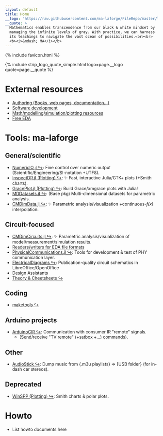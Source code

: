 ```yaml
---
layout: default
title: Home
__logo: "https://raw.githubusercontent.com/ma-laforge/FileRepo/master/logo/laforge_smithanvil_256x256.png"
__quote: >
  Mathematics enables transcendence from our black & white mindset by
  managing the infinite levels of gray. With practice, we can harness
  its teachings to navigate the vast ocean of possibilities.<br><br>
  <b><i>&mdash; MA</i></b>
---
```


{% include favicon.html %}

<!-- Reference-style links to make tables & lists more readable -->
[NumericIO]: <https://github.com/ma-laforge/NumericIO.jl>
[InspectDR]: <https://github.com/ma-laforge/InspectDR.jl>
[GracePlot]: <https://github.com/ma-laforge/GracePlot.jl>
[MDDatasets]: <https://github.com/ma-laforge/MDDatasets.jl>
[CMDimData]: <https://github.com/ma-laforge/CMDimData.jl>

[CMDimCircuits]: <https://github.com/ma-laforge/CMDimCircuits.jl>
[PhysicalCommunications]: <https://github.com/ma-laforge/PhysicalCommunications.jl>
[EDAData]: <https://github.com/ma-laforge/CMDimCircuits.jl/blob/master/doc/EDAData.md>
[SpiceData]: <https://github.com/ma-laforge/SpiceData.jl>
[LibPSF]: <https://github.com/ma-laforge/LibPSF.jl>
[PSFWrite]: <https://github.com/ma-laforge/PSFWrite.jl>

[ElectricalDiagrams]: <https://github.com/ma-laforge/ElectricalDiagrams>
[Cheatsheets]: <https://github.com/ma-laforge/DocsLaTeX_Electrical>

[maketools]: <https://github.com/ma-laforge/maketools>
[AudioStick]: <https://github.com/ma-laforge/AudioStick>
[ArduinoCIR]: <https://github.com/ma-laforge/ArduinoCIR>
[WinSPP]: <https://github.com/ma-laforge/WinSPP>

{% include strip_logo_quote_simple.html logo=page.__logo quote=page.__quote %}


# External resources
 - [Authoring (Books, web pages, documentation...)](extresouces/authoring)
 - [Software development](extresouces/softwaredev)
 - [Math/modelling/simulation/plotting resources](extresouces/modelling)
 - [Free EDA](extresouces/freeeda)

# Tools: ma-laforge

## General/scientific
 - [NumericIO.jl &#x21AA;][NumericIO]: Fine control over numeric output (Scientific/Engineering/SI-notation +UTF8).
 - [InspectDR.jl (Plotting) &#x21AA;][InspectDR]: &#x2728; Fast, interactive Julia/GTK+ plots (+Smith charts).
 - [GracePlot.jl (Plotting) &#x21AA;][GracePlot]: Build Grace/xmgrace plots with Julia!
 - [MDDatasets.jl &#x21AA;][MDDatasets]: (Base pkg) Multi-dimensional datasets for parametric analysis.
 - [CMDimData.jl &#x21AA;][CMDimData]: &#x2728; Parametric analysis/visualization +continuous-<var>f(x)</var> interpolation.

## Circuit-focused
 - [CMDimCircuits.jl &#x21AA;][CMDimCircuits]: &#x2728; Parametric analysis/visualization of model/measurement/simulation results.
 - [Readers/writers for EDA file formats](info/edatools)
 - [PhysicalCommunications.jl &#x21AA;][PhysicalCommunications]: Tools for development & test of PHY communication layer.
 - [ElectricalDiagrams &#x21AA;][ElectricalDiagrams]: Publication-quality circuit schematics in LibreOffice/OpenOffice
 - Design Assistants
 - [Theory & Cheetsheets &#x21AA;][Cheatsheets]

## Coding
 - [maketools &#x21AA;][maketools]

## Arduino projects
 - [ArduinoCIR &#x21AA;][ArduinoCIR]: Communication with consumer IR "remote" signals.
   - (Send/receive "TV remote" (+satbox +...) commands).

## Other
 - [AudioStick &#x21AA;][AudioStick]: Dump music from {.m3u playlists} &rArr; {USB folder} (for in-dash car stereos).

## Deprecated
 - [WinSPP (Plotting) &#x21AA;][WinSPP]: Smith charts & polar plots.

# Howto
 - List howto documents here

